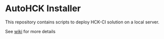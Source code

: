 # AutoHCK Installer

This repository contains scripts to deploy HCK-CI solution on a local server.

See [wiki](https://github.com/HCK-CI/AutoHCK-Installer/wiki) for more details
